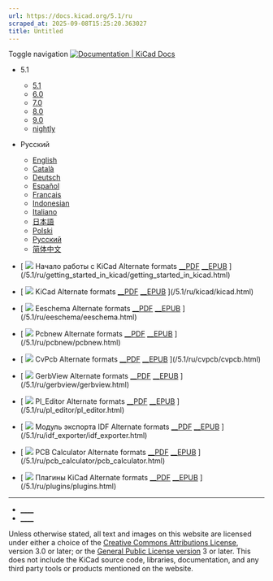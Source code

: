 ```yaml
---
url: https://docs.kicad.org/5.1/ru
scraped_at: 2025-09-08T15:25:20.363027
title: Untitled
---
```


Toggle navigation [ ![Documentation | KiCad](/img/kicad_logo_small.png) Docs ](/)

  * 5.1 
    * [ 5.1 ](/5.1)
    * [ 6.0 ](/6.0)
    * [ 7.0 ](/7.0)
    * [ 8.0 ](/8.0)
    * [ 9.0 ](/9.0)
    * [ nightly ](/master)
  * Русский 
    * [ English ](/5.1/en)
    * [ Català ](/5.1/ca)
    * [ Deutsch ](/5.1/de)
    * [ Español ](/5.1/es)
    * [ Français ](/5.1/fr)
    * [ Indonesian ](/5.1/id)
    * [ Italiano ](/5.1/it)
    * [ 日本語 ](/5.1/ja)
    * [ Polski ](/5.1/pl)
    * [ Русский ](/5.1/ru)
    * [ 简体中文 ](/5.1/zh)

  * [ ![](/img/guide-icons/placeholder.png) Начало работы с KiCad Alternate formats [__PDF](/5.1/ru/getting_started_in_kicad/getting_started_in_kicad.pdf) [__EPUB](/5.1/ru/getting_started_in_kicad/getting_started_in_kicad.epub) ](/5.1/ru/getting_started_in_kicad/getting_started_in_kicad.html)
  * [ ![](/img/guide-icons/kicad.png) KiCad Alternate formats [__PDF](/5.1/ru/kicad/kicad.pdf) [__EPUB](/5.1/ru/kicad/kicad.epub) ](/5.1/ru/kicad/kicad.html)
  * [ ![](/img/guide-icons/eeschema.png) Eeschema Alternate formats [__PDF](/5.1/ru/eeschema/eeschema.pdf) [__EPUB](/5.1/ru/eeschema/eeschema.epub) ](/5.1/ru/eeschema/eeschema.html)
  * [ ![](/img/guide-icons/pcbnew.png) Pcbnew Alternate formats [__PDF](/5.1/ru/pcbnew/pcbnew.pdf) [__EPUB](/5.1/ru/pcbnew/pcbnew.epub) ](/5.1/ru/pcbnew/pcbnew.html)
  * [ ![](/img/guide-icons/cvpcb.png) CvPcb Alternate formats [__PDF](/5.1/ru/cvpcb/cvpcb.pdf) [__EPUB](/5.1/ru/cvpcb/cvpcb.epub) ](/5.1/ru/cvpcb/cvpcb.html)
  * [ ![](/img/guide-icons/gerbview.png) GerbView Alternate formats [__PDF](/5.1/ru/gerbview/gerbview.pdf) [__EPUB](/5.1/ru/gerbview/gerbview.epub) ](/5.1/ru/gerbview/gerbview.html)
  * [ ![](/img/guide-icons/pl_editor.png) Pl_Editor Alternate formats [__PDF](/5.1/ru/pl_editor/pl_editor.pdf) [__EPUB](/5.1/ru/pl_editor/pl_editor.epub) ](/5.1/ru/pl_editor/pl_editor.html)
  * [ ![](/img/guide-icons/placeholder.png) Модуль экспорта IDF Alternate formats [__PDF](/5.1/ru/idf_exporter/idf_exporter.pdf) [__EPUB](/5.1/ru/idf_exporter/idf_exporter.epub) ](/5.1/ru/idf_exporter/idf_exporter.html)
  * [ ![](/img/guide-icons/pcb_calculator.png) PCB Calculator Alternate formats [__PDF](/5.1/ru/pcb_calculator/pcb_calculator.pdf) [__EPUB](/5.1/ru/pcb_calculator/pcb_calculator.epub) ](/5.1/ru/pcb_calculator/pcb_calculator.html)
  * [ ![](/img/guide-icons/placeholder.png) Плагины KiCad Alternate formats [__PDF](/5.1/ru/plugins/plugins.pdf) [__EPUB](/5.1/ru/plugins/plugins.epub) ](/5.1/ru/plugins/plugins.html)

* * *

  * [ ____ ](https://forum.kicad.info/)
  * [ ____ ](https://gitlab.com/kicad)

Unless otherwise stated, all text and images on this website are licensed
under either a choice of the [Creative Commons Attributions
License](/about/licenses/#_creative_commons_attribution_3_0_unported), version
3.0 or later; or the [General Public License
version](/about/licenses/#_gnu_general_public_license_v3) 3 or later. This
does not include the KiCad source code, libraries, documentation, and any
third party tools or products mentioned on the website.

